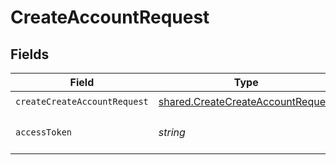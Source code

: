 # CreateAccountRequest


## Fields

| Field                                                                                  | Type                                                                                   | Required                                                                               | Description                                                                            |
| -------------------------------------------------------------------------------------- | -------------------------------------------------------------------------------------- | -------------------------------------------------------------------------------------- | -------------------------------------------------------------------------------------- |
| `createCreateAccountRequest`                                                           | [shared.CreateCreateAccountRequest](../../models/shared/createcreateaccountrequest.md) | :heavy_check_mark:                                                                     | N/A                                                                                    |
| `accessToken`                                                                          | *string*                                                                               | :heavy_check_mark:                                                                     | The access token of the connection.                                                    |